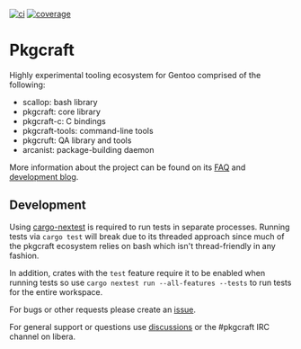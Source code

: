 [![ci](https://github.com/pkgcraft/pkgcraft/workflows/ci/badge.svg)](https://github.com/pkgcraft/pkgcraft/actions/workflows/ci.yml)
[![coverage](https://codecov.io/gh/pkgcraft/pkgcraft/branch/main/graph/badge.svg)](https://codecov.io/gh/pkgcraft/pkgcraft)

# Pkgcraft

Highly experimental tooling ecosystem for Gentoo comprised of the following:

- scallop: bash library
- pkgcraft: core library
- pkgcraft-c: C bindings
- pkgcraft-tools: command-line tools
- pkgcruft: QA library and tools
- arcanist: package-building daemon

More information about the project can be found on its [FAQ] and
[development blog][website].

## Development

Using [cargo-nextest] is required to run tests in separate processes. Running
tests via `cargo test` will break due to its threaded approach since much of
the pkgcraft ecosystem relies on bash which isn't thread-friendly in any
fashion.

In addition, crates with the `test` feature require it to be enabled when
running tests so use `cargo nextest run --all-features --tests` to run tests
for the entire workspace.

For bugs or other requests please create an [issue].

For general support or questions use [discussions] or the #pkgcraft IRC
channel on libera.

[faq]: <https://pkgcraft.github.io/about/>
[website]: <https://pkgcraft.github.io/>
[cargo-nextest]: <https://nexte.st/>
[issue]: <https://github.com/pkgcraft/pkgcraft/issues>
[discussions]: <https://github.com/pkgcraft/pkgcraft/discussions>
